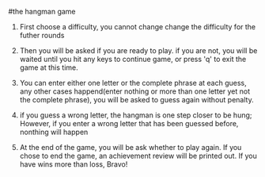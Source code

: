 
#the hangman game

1. First choose a difficulty, you cannot change change the difficulty for the futher rounds

2. Then you will be asked if you are ready to play.
if you are not, you will be waited until you hit any keys to continue game, or press 'q' to exit the game at this time.

3. You can enter either one letter or the complete phrase at each guess,
any other cases happend(enter nothing or more than one letter yet not the complete phrase), you will be asked to guess again without penalty.

4. if you guess a wrong letter, the hangman is one step closer to be hung;
However, if you enter a wrong letter that has been guessed before, nonthing will happen

5. At the end of the game, you will be ask whether to play again.
If you chose to end the game, an achievement review will be printed out.
If you have wins more than loss, Bravo!

